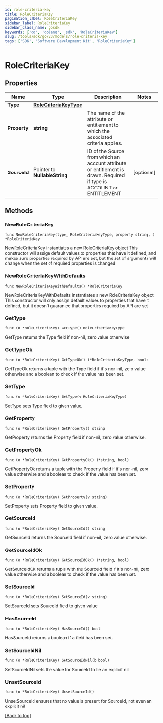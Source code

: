 ```yaml
---
id: role-criteria-key
title: RoleCriteriaKey
pagination_label: RoleCriteriaKey
sidebar_label: RoleCriteriaKey
sidebar_class_name: gosdk
keywords: ['go', 'golang', 'sdk', 'RoleCriteriaKey'] 
slug: /tools/sdk/go/v3/models/role-criteria-key
tags: ['SDK', 'Software Development Kit', 'RoleCriteriaKey']
---
```


# RoleCriteriaKey

## Properties

Name | Type | Description | Notes
------------ | ------------- | ------------- | -------------
**Type** |  [**RoleCriteriaKeyType**](role-criteria-key-type) |  | 
**Property** |  **string** | The name of the attribute or entitlement to which the associated criteria applies. | 
**SourceId** |  Pointer to **NullableString** | ID of the Source from which an account attribute or entitlement is drawn. Required if type is ACCOUNT or ENTITLEMENT | [optional] 

## Methods

### NewRoleCriteriaKey

`func NewRoleCriteriaKey(type_ RoleCriteriaKeyType, property string, ) *RoleCriteriaKey`

NewRoleCriteriaKey instantiates a new RoleCriteriaKey object
This constructor will assign default values to properties that have it defined,
and makes sure properties required by API are set, but the set of arguments
will change when the set of required properties is changed

### NewRoleCriteriaKeyWithDefaults

`func NewRoleCriteriaKeyWithDefaults() *RoleCriteriaKey`

NewRoleCriteriaKeyWithDefaults instantiates a new RoleCriteriaKey object
This constructor will only assign default values to properties that have it defined,
but it doesn't guarantee that properties required by API are set

### GetType

`func (o *RoleCriteriaKey) GetType() RoleCriteriaKeyType`

GetType returns the Type field if non-nil, zero value otherwise.

### GetTypeOk

`func (o *RoleCriteriaKey) GetTypeOk() (*RoleCriteriaKeyType, bool)`

GetTypeOk returns a tuple with the Type field if it's non-nil, zero value otherwise
and a boolean to check if the value has been set.

### SetType

`func (o *RoleCriteriaKey) SetType(v RoleCriteriaKeyType)`

SetType sets Type field to given value.


### GetProperty

`func (o *RoleCriteriaKey) GetProperty() string`

GetProperty returns the Property field if non-nil, zero value otherwise.

### GetPropertyOk

`func (o *RoleCriteriaKey) GetPropertyOk() (*string, bool)`

GetPropertyOk returns a tuple with the Property field if it's non-nil, zero value otherwise
and a boolean to check if the value has been set.

### SetProperty

`func (o *RoleCriteriaKey) SetProperty(v string)`

SetProperty sets Property field to given value.


### GetSourceId

`func (o *RoleCriteriaKey) GetSourceId() string`

GetSourceId returns the SourceId field if non-nil, zero value otherwise.

### GetSourceIdOk

`func (o *RoleCriteriaKey) GetSourceIdOk() (*string, bool)`

GetSourceIdOk returns a tuple with the SourceId field if it's non-nil, zero value otherwise
and a boolean to check if the value has been set.

### SetSourceId

`func (o *RoleCriteriaKey) SetSourceId(v string)`

SetSourceId sets SourceId field to given value.

### HasSourceId

`func (o *RoleCriteriaKey) HasSourceId() bool`

HasSourceId returns a boolean if a field has been set.

### SetSourceIdNil

`func (o *RoleCriteriaKey) SetSourceIdNil(b bool)`

 SetSourceIdNil sets the value for SourceId to be an explicit nil

### UnsetSourceId
`func (o *RoleCriteriaKey) UnsetSourceId()`

UnsetSourceId ensures that no value is present for SourceId, not even an explicit nil

[[Back to top]](#) 


